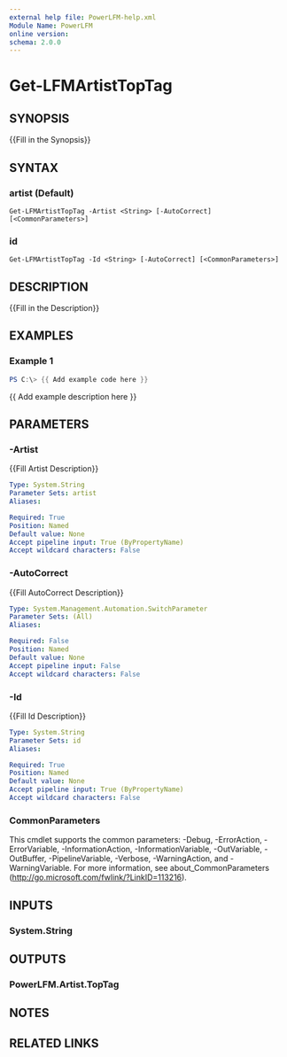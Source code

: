 ```yaml
---
external help file: PowerLFM-help.xml
Module Name: PowerLFM
online version:
schema: 2.0.0
---
```


# Get-LFMArtistTopTag

## SYNOPSIS
{{Fill in the Synopsis}}

## SYNTAX

### artist (Default)
```
Get-LFMArtistTopTag -Artist <String> [-AutoCorrect] [<CommonParameters>]
```

### id
```
Get-LFMArtistTopTag -Id <String> [-AutoCorrect] [<CommonParameters>]
```

## DESCRIPTION
{{Fill in the Description}}

## EXAMPLES

### Example 1
```powershell
PS C:\> {{ Add example code here }}
```

{{ Add example description here }}

## PARAMETERS

### -Artist
{{Fill Artist Description}}

```yaml
Type: System.String
Parameter Sets: artist
Aliases:

Required: True
Position: Named
Default value: None
Accept pipeline input: True (ByPropertyName)
Accept wildcard characters: False
```

### -AutoCorrect
{{Fill AutoCorrect Description}}

```yaml
Type: System.Management.Automation.SwitchParameter
Parameter Sets: (All)
Aliases:

Required: False
Position: Named
Default value: None
Accept pipeline input: False
Accept wildcard characters: False
```

### -Id
{{Fill Id Description}}

```yaml
Type: System.String
Parameter Sets: id
Aliases:

Required: True
Position: Named
Default value: None
Accept pipeline input: True (ByPropertyName)
Accept wildcard characters: False
```

### CommonParameters
This cmdlet supports the common parameters: -Debug, -ErrorAction, -ErrorVariable, -InformationAction, -InformationVariable, -OutVariable, -OutBuffer, -PipelineVariable, -Verbose, -WarningAction, and -WarningVariable.
For more information, see about_CommonParameters (http://go.microsoft.com/fwlink/?LinkID=113216).

## INPUTS

### System.String

## OUTPUTS

### PowerLFM.Artist.TopTag

## NOTES

## RELATED LINKS
